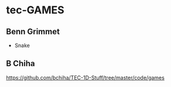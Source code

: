 # tec-GAMES

## Benn Grimmet
* Snake 

## B Chiha
https://github.com/bchiha/TEC-1D-Stuff/tree/master/code/games

